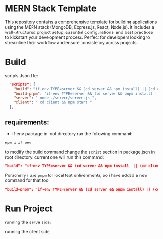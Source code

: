 # MERN Stack Template

This repository contains a comprehensive template for building applications using the MERN stack (MongoDB, Express.js, React, Node.js). It includes a well-structured project setup, essential configurations, and best practices to kickstart your development process. Perfect for developers looking to streamline their workflow and ensure consistency across projects.

# Build
scripts Json file:
```json
  "scripts": {
    "build": "if-env TYPE=server && (cd server && npm install) || (cd client &&  npm install)",
    "build-pnpm": "if-env TYPE=server && (cd server && pnpm install) || (cd client &&  pnpm install) ",
    "server": " node ./server/server.js ",
    "client": " cd client && npm start "
  },
```
## requirements:
- if-env package
in root directory run the following command:
```bash
npm i if-env
```

to modify the build command change the `script` section in package.json in root directory. current one will run this command:
```json
"build": "if-env TYPE=server && (cd server && npm install) || (cd client &&  npm install)",
```
Personally i use `pnpm` for local test enlivenments, so i have added a new command for that too:
```json
"build-pnpm": "if-env TYPE=server && (cd server && pnpm install) || (cd client &&  pnpm install) "
```

# Run Project
running the serve side:

running the client side: